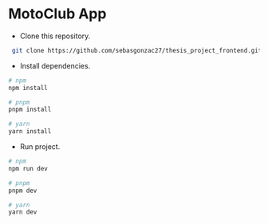# MotoClub App

- Clone this repository.

```bash
 git clone https://github.com/sebasgonzac27/thesis_project_frontend.git
```

- Install dependencies.

```bash
# npm
npm install

# pnpm
pnpm install

# yarn
yarn install
```

- Run project.

```bash
# npm
npm run dev

# pnpm
pnpm dev

# yarn
yarn dev
```

